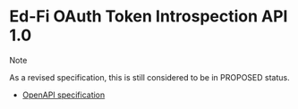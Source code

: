 # Ed-Fi OAuth Token Introspection API 1.0

> [!NOTE]
> As a revised specification, this is still considered to be in PROPOSED status.

* [OpenAPI specification](oauth-token-introspection-api-1.0.yml)